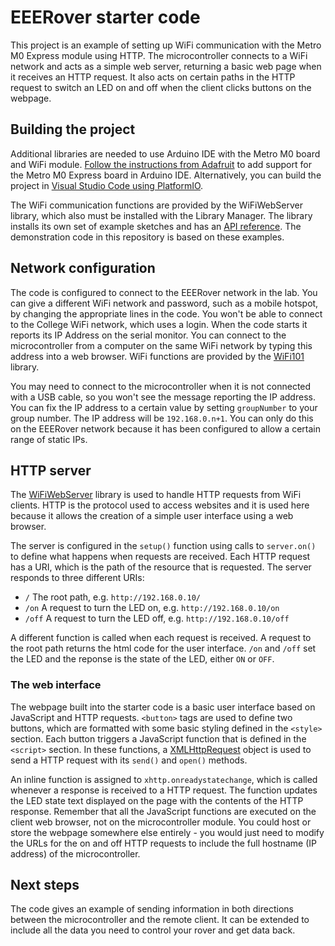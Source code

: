 # EEERover starter code

This project is an example of setting up WiFi communication with the Metro M0 Express module using HTTP.
The microcontroller connects to a WiFi network and acts as a simple web server, returning a basic web page when it receives an HTTP request.
It also acts on certain paths in the HTTP request to switch an LED on and off when the client clicks buttons on the webpage.

## Building the project

Additional libraries are needed to use Arduino IDE with the Metro M0 board and WiFi module. [Follow the instructions from Adafruit](https://learn.adafruit.com/adafruit-metro-m0-express/arduino-ide-setup) to add support for the Metro M0 Express board in Arduino IDE. Alternatively, you can build the project in [Visual Studio Code using PlatformIO](../metro-starter-pio/README.md).
			
The WiFi communication functions are provided by the WiFiWebServer library, which also must be installed with the Library Manager. The library installs its own set of example sketches and has an [API reference](https://github.com/khoih-prog/WiFiWebServer). The demonstration code in this repository is based on these examples.

## Network configuration

The code is configured to connect to the EEERover network in the lab. You can give a different WiFi network and password, such as a mobile hotspot, by changing the appropriate lines in the code. You won't be able to connect to the College WiFi network, which uses a login. When the code starts it reports its IP Address on the serial monitor. You can connect to the microcontroller from a computer on the same WiFi network by typing this address into a web browser. WiFi functions are provided by the [WiFi101](https://www.arduino.cc/reference/en/libraries/wifi101/) library.

You may need to connect to the microcontroller when it is not connected with a USB cable, so you won't see the message reporting the IP address. You can fix the IP address to a certain value by setting `groupNumber` to your group number. The IP address will be `192.168.0.n+1`. You can only do this on the EEERover network because it has been configured to allow a certain range of static IPs.

## HTTP server

The [WiFiWebServer](https://github.com/khoih-prog/WiFiWebServer) library is used to handle HTTP requests from WiFi clients.
HTTP is the protocol used to access websites and it is used here because it allows the creation of a simple user interface using a web browser.

The server is configured in the `setup()` function using calls to `server.on()` to define what happens when requests are received.
Each HTTP request has a URI, which is the path of the resource that is requested. The server responds to three different URIs:
 - `/` The root path, e.g. `http://192.168.0.10/`
 - `/on` A request to turn the LED on, e.g. `http://192.168.0.10/on`
 - `/off` A request to turn the LED off, e.g. `http://192.168.0.10/off`

A different function is called when each request is received. A request to the root path returns the html code for the user interface. `/on` and `/off` set the LED and the reponse is the state of the LED, either `ON` or `OFF`.

### The web interface

The webpage built into the starter code is a basic user interface based on JavaScript and HTTP requests. `<button>` tags are used to define two buttons, which are formatted with some basic styling defined in the `<style>` section. Each button triggers a JavaScript function that is defined in the `<script>` section. In these functions, a [XMLHttpRequest](https://developer.mozilla.org/en-US/docs/Web/API/XMLHttpRequest/Using_XMLHttpRequest) object is used to send a HTTP request with its `send()` and `open()` methods. 

An inline function is assigned to `xhttp.onreadystatechange`, which is called whenever a response is received to a HTTP request. The function updates the LED state text displayed on the page with the contents of the HTTP response. Remember that all the JavaScript functions are executed on the client web browser, not on the microcontroller module. You could host or store the webpage somewhere else entirely - you would just need to modify the URLs for the on and off HTTP requests to include the full hostname (IP address) of the microcontroller.

## Next steps

The code gives an example of sending information in both directions between the microcontroller and the remote client.
It can be extended to include all the data you need to control your rover and get data back.
